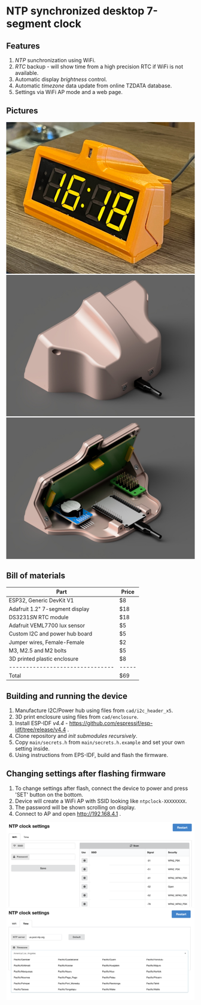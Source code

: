 NTP synchronized desktop 7-segment clock
=======================================================
Features
--------
1. *NTP* sunchronization using WiFi.
2. *RTC* backup - will show time from a high precision RTC if WiFi is not available.
3. Automatic display *brightness* control.
4. Automatic *timezone* data update from online TZDATA database.
5. Settings via WiFi AP mode and a web page.

Pictures
--------
![Front view](/readme_assets/assembly_front.jpg)
![Back view](/readme_assets/assembly_back.jpg)
![Inside view](/readme_assets/assembly_guts.jpg)

Bill of materials
-----------------

| Part                            | Price |
| ------------------------------- | ------|
| ESP32, Generic DevKit V1        | $8    |
| Adafruit 1.2" 7-segment display | $18   |
| DS3231*SN* RTC module           | $18   |
| Adafruit VEML7700 lux sensor    | $5    |
| Custom I2C and power hub board  | $5    |
| Jumper wires, Female-Female     | $2    |
| M3, M2.5 and M2 bolts           | $5    |
| 3D printed plastic enclosure    | $8    |
| ------------------------------- | ----- |
| Total                           | $69   |

Building and running the device
-------------------------------
1. Manufacture I2C/Power hub using files from `cad/i2c_header_x5`.
2. 3D print enclosure using files from `cad/enclosure`.
3. Install ESP-IDF *v4.4* - https://github.com/espressif/esp-idf/tree/release/v4.4 .
4. Clone repository and *init submodules recursively*.
5. Copy `main/secrets.h` from `main/secrets.h.example` and set your own setting inside.
5. Using instructions from EPS-IDF, build and flash the firmware.

Changing settings after flashing firmware
-----------------------------------------
1. To change settings after flash, connect the device to power and press 'SET' button on the bottom.
2. Device will create a WiFi AP with SSID looking like `ntpclock-XXXXXXXX`.
3. The password will be shown scrolling on display.
4. Connect to AP and open http://192.168.4.1 .

![UI wifi tab](/readme_assets/ui_wifi.png)
![UI time tab](/readme_assets/ui_time.png)
